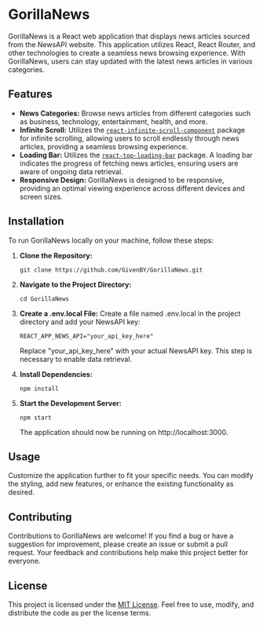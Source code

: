 # GorillaNews

GorillaNews is a React web application that displays news articles sourced from the NewsAPI website. This application utilizes React, React Router, and other technologies to create a seamless news browsing experience. With GorillaNews, users can stay updated with the latest news articles in various categories.

## Features

- **News Categories:** Browse news articles from different categories such as business, technology, entertainment, health, and more.
- **Infinite Scroll:** Utilizes the [`react-infinite-scroll-component`](https://www.npmjs.com/package/react-infinite-scroll-component) package for infinite scrolling, allowing users to scroll endlessly through news articles, providing a seamless browsing experience.
- **Loading Bar:** Utilizes the [`react-top-loading-bar`](https://www.npmjs.com/package/react-top-loading-bar) package. A loading bar indicates the progress of fetching news articles, ensuring users are aware of ongoing data retrieval.
- **Responsive Design:** GorillaNews is designed to be responsive, providing an optimal viewing experience across different devices and screen sizes.

## Installation

To run GorillaNews locally on your machine, follow these steps:

1. **Clone the Repository:**

   ```
   git clone https://github.com/GivenBY/GorillaNews.git
   ```

2. **Navigate to the Project Directory:**

   ```
   cd GorillaNews
   ```

3. **Create a .env.local File:**
   Create a file named .env.local in the project directory and add your NewsAPI key:

   ```
   REACT_APP_NEWS_API="your_api_key_here"
   ```

   Replace "your_api_key_here" with your actual NewsAPI key. This step is necessary to enable data retrieval.

4. **Install Dependencies:**

   ```
   npm install
   ```

5. **Start the Development Server:**

   ```
   npm start
   ```

   The application should now be running on http://localhost:3000.

## Usage

Customize the application further to fit your specific needs. You can modify the styling, add new features, or enhance the existing functionality as desired.

## Contributing

Contributions to GorillaNews are welcome! If you find a bug or have a suggestion for improvement, please create an issue or submit a pull request. Your feedback and contributions help make this project better for everyone.

## License

This project is licensed under the [MIT License](LICENSE). Feel free to use, modify, and distribute the code as per the license terms.
